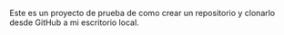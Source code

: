 
Este  es un proyecto   de prueba  de como crear  un repositorio y clonarlo  desde GitHub a mi  escritorio local.
